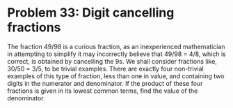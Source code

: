 # Problem 33: Digit cancelling fractions
The fraction 49/98 is a curious fraction, as an inexperienced
mathematician in attempting to simplify it may incorrectly believe that
49/98 = 4/8, which is correct, is obtained by cancelling the 9s. We
shall consider fractions like, 30/50 = 3/5, to be trivial examples.
There are exactly four non-trivial examples of this type of fraction,
less than one in value, and containing two digits in the numerator and
denominator. If the product of these four fractions is given in its
lowest common terms, find the value of the denominator.
